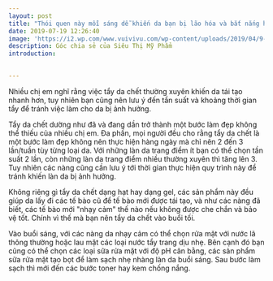 ```yaml
---
layout: post
title: "Thói quen này mỗi sáng dễ khiến da bạn bị lão hóa và bắt nắng hơn"
date: 2019-07-19 12:26:40
image: 'https://i2.wp.com/www.vuivivu.com/wp-content/uploads/2019/04/9-C%C3%A1ch-Ng%C4%83n-Ng%E1%BB%ABa-S%E1%BB%B1-L%C3%A3o-H%C3%B3a-Da-Di%E1%BB%85n-Ra-M%E1%BB%97i-Ng%C3%A0y-1.jpg?fit=1280%2C720&ssl=1'
description: Góc chia sẻ của Siêu Thị Mỹ Phẩm
introduction: 

 
---
```



Nhiều chị em nghĩ rằng việc tẩy da chết thường xuyên khiến da tái tạo nhanh hơn, tuy nhiên bạn cũng nên lưu ý đến tần suất và khoảng thời gian tẩy để tránh việc làm cho da bị ảnh hưởng.

Tẩy da chết dường như đã và đang dần trở thành một bước làm đẹp không thể thiếu của nhiều chị em. Đa phần, mọi người đều cho rằng tẩy da chết là một bước làm đẹp không nên thực hiện hàng ngày mà chỉ nên 2 đến 3 lần/tuần tùy từng loại da. Với những làn da trang điểm ít bạn có thể chọn tần suất 2 lần, còn những làn da trang điểm nhiều thường xuyên thì tăng lên 3. Tuy nhiên các nàng cũng cần lưu ý tới thời gian thực hiện quy trình này để tránh khiến làn da bị ảnh hưởng. 

Không riêng gì tẩy da chết dạng hạt hay dạng gel, các sản phẩm này đều giúp da lấy đi các tế bào cũ để tế bào mới được tái tạo, và như các nàng đã biết, các tế bào mới "nhạy cảm" thế nào nếu không được che chắn và bảo vệ tốt. Chính vì thế mà bạn nên tẩy da chết vào buổi tối. 

Vào buổi sáng, với các nàng da nhạy cảm có thể chọn rửa mặt với nước lã thông thường hoặc lau mặt các loại nước tẩy trang dịu nhẹ. Bên cạnh đó bạn cũng có thể chọn các loại sữa rửa mặt với độ pH cân bằng, các sản phẩm sữa rửa mặt tạo bọt để làm sạch nhẹ nhàng làn da buổi sáng. Sau bước làm sạch thì mới đến các bước toner hay kem chống nắng. 